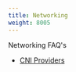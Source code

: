 ```yaml
---
title: Networking
weight: 8005
---
```


Networking FAQ's

- [CNI Providers]({{<baseurl>}}/rancher/v2.0.x-v2.4.x/en/faq/networking/cni-providers/)

